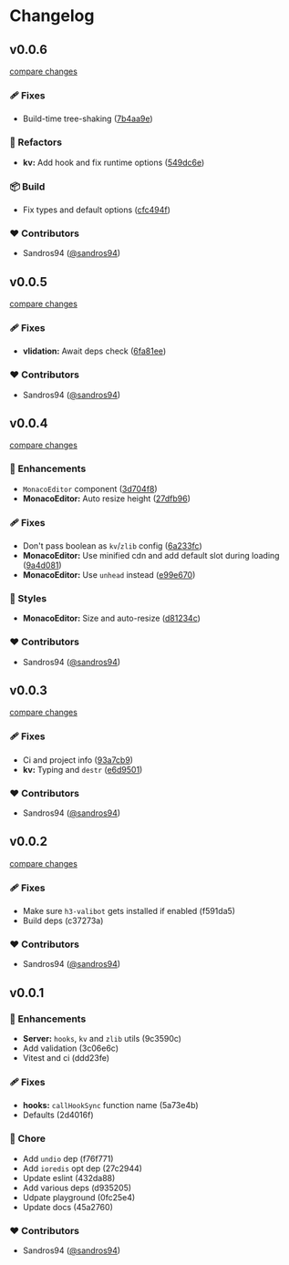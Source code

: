 # Changelog


## v0.0.6

[compare changes](https://github.com/sandros94/lab/compare/v0.0.5...v0.0.6)

### 🩹 Fixes

- Build-time tree-shaking ([7b4aa9e](https://github.com/sandros94/lab/commit/7b4aa9e))

### 💅 Refactors

- **kv:** Add hook and fix runtime options ([549dc6e](https://github.com/sandros94/lab/commit/549dc6e))

### 📦 Build

- Fix types and default options ([cfc494f](https://github.com/sandros94/lab/commit/cfc494f))

### ❤️ Contributors

- Sandros94 ([@sandros94](http://github.com/sandros94))

## v0.0.5

[compare changes](https://github.com/sandros94/lab/compare/v0.0.4...v0.0.5)

### 🩹 Fixes

- **vlidation:** Await deps check ([6fa81ee](https://github.com/sandros94/lab/commit/6fa81ee))

### ❤️ Contributors

- Sandros94 ([@sandros94](http://github.com/sandros94))

## v0.0.4

[compare changes](https://github.com/sandros94/lab/compare/v0.0.3...v0.0.4)

### 🚀 Enhancements

- `MonacoEditor` component ([3d704f8](https://github.com/sandros94/lab/commit/3d704f8))
- **MonacoEditor:** Auto resize height ([27dfb96](https://github.com/sandros94/lab/commit/27dfb96))

### 🩹 Fixes

- Don't pass boolean as `kv`/`zlib` config ([6a233fc](https://github.com/sandros94/lab/commit/6a233fc))
- **MonacoEditor:** Use minified cdn and add default slot during loading ([9a4d081](https://github.com/sandros94/lab/commit/9a4d081))
- **MonacoEditor:** Use `unhead` instead ([e99e670](https://github.com/sandros94/lab/commit/e99e670))

### 🎨 Styles

- **MonacoEditor:** Size and auto-resize ([d81234c](https://github.com/sandros94/lab/commit/d81234c))

### ❤️ Contributors

- Sandros94 ([@sandros94](http://github.com/sandros94))

## v0.0.3

[compare changes](https://github.com/sandros94/lab/compare/v0.0.2...v0.0.3)

### 🩹 Fixes

- Ci and project info ([93a7cb9](https://github.com/sandros94/lab/commit/93a7cb9))
- **kv:** Typing and `destr` ([e6d9501](https://github.com/sandros94/lab/commit/e6d9501))

### ❤️ Contributors

- Sandros94 ([@sandros94](http://github.com/sandros94))

## v0.0.2

[compare changes](https://undefined/undefined/compare/v0.0.1...v0.0.2)

### 🩹 Fixes

- Make sure `h3-valibot` gets installed if enabled (f591da5)
- Build deps (c37273a)

### ❤️ Contributors

- Sandros94 ([@sandros94](http://github.com/sandros94))

## v0.0.1


### 🚀 Enhancements

- **Server:** `hooks`, `kv` and `zlib` utils (9c3590c)
- Add validation (3c06e6c)
- Vitest and ci (ddd23fe)

### 🩹 Fixes

- **hooks:** `callHookSync` function name (5a73e4b)
- Defaults (2d4016f)

### 🏡 Chore

- Add `undio` dep (f76f771)
- Add `ioredis` opt dep (27c2944)
- Update eslint (432da88)
- Add various deps (d935205)
- Udpate playground (0fc25e4)
- Update docs (45a2760)

### ❤️ Contributors

- Sandros94 ([@sandros94](http://github.com/sandros94))

